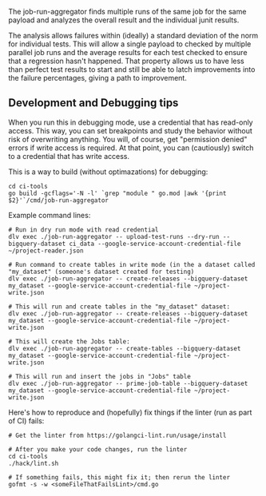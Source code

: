 The job-run-aggregator finds multiple runs of the same job for the same payload and analyzes the overall result
and the individual junit results.

The analysis allows failures within (ideally) a standard deviation of the norm for individual tests.
This will allow a single payload to checked by multiple parallel job runs and the average results for each test
checked to ensure that a regression hasn't happened.
That property allows us to have less than perfect test results to start and still be able to latch improvements into
the failure percentages, giving a path to improvement.

## Development and Debugging tips

When you run this in debugging mode, use a credential that has read-only access.  This way, you
can set breakpoints and study the behavior without risk of overwriting anything.
You will, of course, get "permission denied" errors if write access is required.
At that point, you can (cautiously) switch to a credential that has write access.

This is a way to build (without optimazations) for debugging:

```
cd ci-tools
go build -gcflags='-N -l' `grep "module " go.mod |awk '{print $2}'`/cmd/job-run-aggregator
```

Example command lines:

```
# Run in dry run mode with read credential
dlv exec ./job-run-aggregator -- upload-test-runs --dry-run --bigquery-dataset ci_data --google-service-account-credential-file ~/project-reader.json

# Run command to create tables in write mode (in the a dataset called "my_dataset" (someone's dataset created for testing)
dlv exec ./job-run-aggregator -- create-releases --bigquery-dataset my_dataset --google-service-account-credential-file ~/project-write.json

# This will run and create tables in the "my_dataset" dataset:
dlv exec ./job-run-aggregator -- create-releases --bigquery-dataset my_dataset --google-service-account-credential-file ~/project-write.json

# This will create the Jobs table:
dlv exec ./job-run-aggregator -- create-tables --bigquery-dataset my_dataset --google-service-account-credential-file ~/project-write.json

# This will run and insert the jobs in "Jobs" table
dlv exec ./job-run-aggregator -- prime-job-table --bigquery-dataset my_dataset --google-service-account-credential-file ~/project-write.json
```

Here's how to reproduce and (hopefully) fix things if the linter (run as part of CI) fails:

```
# Get the linter from https://golangci-lint.run/usage/install

# After you make your code changes, run the linter
cd ci-tools
./hack/lint.sh

# If something fails, this might fix it; then rerun the linter
gofmt -s -w <someFileThatFailsLint>/cmd.go
```
